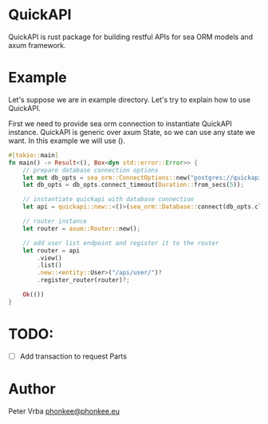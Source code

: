 # QuickAPI

QuickAPI is rust package for building restful APIs for sea ORM models and axum framework.

# Example

Let's suppose we are in example directory. Let's try to explain how to use QuickAPI.

First we need to provide sea orm connection to instantiate QuickAPI instance.
QuickAPI is generic over axum State, so we can use any state we want. In this example we will use ().

```rust
#[tokio::main]
fn main() -> Result<(), Box<dyn std::error::Error>> {
    // prepare database connection options
    let mut db_opts = sea_orm::ConnectOptions::new("postgres://quickapi-example:quickapi-example@localhost:5432/quickapi-example");
    let db_opts = db_opts.connect_timeout(Duration::from_secs(5));

    // instantiate quickapi with database connection
    let api = quickapi::new::<()>(sea_orm::Database::connect(db_opts.clone()).await?);

    // router instance
    let router = axum::Router::new();

    // add user list endpoint and register it to the router
    let router = api
        .view()
        .list()
        .new::<entity::User>("/api/user/")?
        .register_router(router)?;

    Ok(())
}
```

# TODO:

- [ ] Add transaction to request Parts

# Author

Peter Vrba <phonkee@phonkee.eu>
